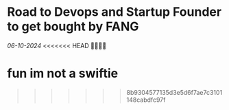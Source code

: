 # Road to Devops and Startup Founder to get bought by FANG  

*06-10-2024* 
<<<<<<< HEAD
 🐒🐒🐒🐒

fun im not a swiftie
=======
 
>>>>>>> 8b9304577135d3e5d6f7ae7c3101148cabdfc97f

